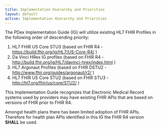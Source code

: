 ```yaml
---
title: Implementation Hierarchy and Priorities
layout: default
active: Implementation Hierarchy and Priorities
---
```


The PDex Implementation Guide (IG) will utilize existing HL7 FHIR Profiles in the following order of descending priority:
 
1. HL7 FHIR US Core STU3 (based on FHIR R4 - https://build.fhir.org/ig/HL7/US-Core-R4/ ) 
2. Da Vinci HRex IG profiles (based on FHIR R4 - http://build.fhir.org/ig/HL7/davinci-hrex/index.html )
3. HL7 Argonaut Profiles (based on FHIR DSTU2 - http://www.fhir.org/guides/argonaut/r2/ )
4. HL7 FHIR US Core STU2 (based on FHIR STU3 - http://hl7.org/fhir/us/core/STU2/ )


This Implementation Guide recognizes that Electronic Medical Record systems used by providers may have existing FHIR APIs that are based on versions of FHIR prior to FHIR R4.

Amongst health plans there has been limited adoption of FHIR APIs. Therefore for health plan APIs identified in this IG the FHIR R4 version **SHALL** be used.
